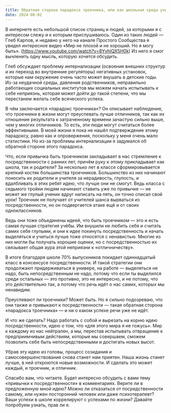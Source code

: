 ```yaml
---
title: Обратная сторона парадокса троечника, или как школьная среда учит нас быть посредственными
date: 2024-06-02
---
```

В интернете есть небольшой список страниц и людей, за которыми я с интересом слежу и к которым прислушиваюсь. Один из таких людей — Глеб Карпов, и недавно у него на канале Простого Сообщества я увидел интересное видео «Мир не плохой и не хороший. Но я могу быть». (https://www.youtube.com/watch?v=8YyhIQX5H0k) Из него я смог вычленить одну мысль, которую хочется обсудить. 

Глеб обсуждает проблему интернализации (освоения внешних структур и их переход во внутренние регуляторы) негативных установок, которые нам окружение очень часто может внушать в детские годы. Из-за неудачной среды, давления родственников, неправильно работающих социальных институтов мы можем начать испытывать к себе неприязнь, которая может дойти до такой степени, что мы перестанем желать себе всяческого успеха.

В чём заключается «парадокс троечника»? Он описывает наблюдение, что троечники в жизни могут преуспевать лучше отличников, так как их отношение результата к затраченному времени зачастую сильно выше, чем у многих отличников. То есть, эти люди могут считаться более эффективными. В моей жизни я пока не нашёл подтверждение этому парадоксу, равно как и опровержения, поскольку у меня очень мало статистики. Но из-за проблемы интернализации я задумался об обратной стороне этого парадокса.

Что, если привычка быть троечником закладывает в нас стремление к посредственности с ранних лет, причём руку к этому прикладывает как школа, так и родители? За несколько лет в классе сформировывается крепкий костяк большинства троечников. Большинство из них начинают поносить их родители и учителя за нерадивость, глупость, и вдалбливать в этих ребят идею, что лучше они не смогут. Ведь класса с седьмого тройки людям начинают ставить уже по привычке — не может же глупый ученик вдруг написать на пять, он точно списал свой урок! Троечник не получает от учителей шанса вырваться из посредственности, но он подвергается атаке ещё и от своих одноклассников.

Ведь они тоже объединены идеей, что быть троечником — это и есть самая лучшая стратегия учёбы. Им внушили не любить себя и считать самих себя глупыми, и они к идее покинуть посредственность и начать выделяться и учиться лучше тоже относятся с ненавистью. Многие из них могли бы получать хорошие оценки, но с посредственностью их связывает общая аура этой неприязни к «отличничеству». 

В итоге благодаря школе 70% выпускников покидает одиннадцатый класс в консенсусе посредственности. И такой стратегии они продолжают придерживаться в универе, на работе — выделяться не надо, быть непосредственным не надо, потому что если ты выделился среди остальных — это противно, это не интересно, и не потому, что это действительно так, а потому что речь идёт о нас самих, которых мы ненавидим. 

Преуспевают ли троечники? Может быть. Но я сильно подозреваю, что они также и привыкают к посредственности — такая обратная сторона «парадокса троечника» — и ни о каком успехе речи уже не идёт.

И что же сделать? Надо работать с собой и вырезать на корню идею посредственности, идею о том, что «для этого мира я не гожусь». Мир к каждому из нас нейтрален, а мы, перестав испытывать отвращение к предприимчивым действиям, которые мы совершаем, сможем позволить себе быть непосредственными и достигать новых высот.

Убрав эту идею из головы, процесс созидания и самосовершенствования снова станет нам приятен. Наша жизнь станет лучше, в ней откроются новые возможности. И сделать это может каждый, и троечник, и отличник.

Спасибо вам, что читаете. Будет интересно обсудить с вами тему «привычки к посредственности» в комментариях. Верите ли в предложенную мной идею? Можно ли отказаться от посредственности самому, или нужен посторонний человек или даже психотерапевт? Ваши успехи в школе коррелируют с успехами по жизни? Давайте попробуем узнать, прав ли я.
